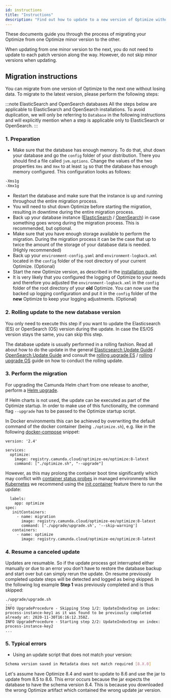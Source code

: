 ```yaml
---
id: instructions
title: "Instructions"
description: "Find out how to update to a new version of Optimize without losing your reports and dashboards."
---
```


These documents guide you through the process of migrating your Optimize from one Optimize minor version to the other.

When updating from one minor version to the next, you do not need to update to each patch version along the way. However, do not skip minor versions when updating.

## Migration instructions

You can migrate from one version of Optimize to the next one without losing data. To migrate to the latest version, please perform the following steps:

:::note ElasticSearch and OpenSearch databases
All the steps below are applicable to ElasticSearch and OpenSearch installations. To avoid duplication, we will only be referring to `Database` in the following instructions and will explicitly mention when a step is applicable only to ElasticSearch or OpenSearch.
:::

### 1. Preparation

- Make sure that the database has enough memory. To do that, shut down your database and go the `config` folder of your distribution. There you should find a file called `jvm.options`. Change the values of the two properties `Xms` and `Xmx` to at least `1g` so that the database has enough memory configured. This configuration looks as follows:

```bash
-Xms1g
-Xmx1g
```

- Restart the database and make sure that the instance is up and running throughout the entire migration process.
- You will need to shut down Optimize before starting the migration, resulting in downtime during the entire migration process.
- Back up your database instance ([ElasticSearch](https://www.elastic.co/guide/en/elasticsearch/reference/current/modules-snapshots.html) / [OpenSearch](https://opensearch.org/docs/latest/tuning-your-cluster/availability-and-recovery/snapshots/snapshot-restore/)) in case something goes wrong during the migration process. This is recommended, but optional.
- Make sure that you have enough storage available to perform the migration. During the migration process it can be the case that up to twice the amount of the storage of your database data is needed. (Highly recommended)
- Back up your `environment-config.yaml` and `environment-logback.xml` located in the `config` folder of the root directory of your current Optimize. (Optional)
- Start the new Optimize version, as described in the [installation guide](../../install-and-start.md).
- It is very likely that you configured the logging of Optimize to your needs and therefore you adjusted the `environment-logback.xml` in the `config` folder of the root directory of your **old** Optimize. You can now use the backed up logging configuration and put it in the `config` folder of the **new** Optimize to keep your logging adjustments. (Optional)

### 2. Rolling update to the new database version

You only need to execute this step if you want to update the Elasticsearch (ES) or OpenSearch (OS) version during the update. In case the ES/OS version stays the same, you can skip this step.

The database update is usually performed in a rolling fashion. Read all about how to do the update in the general [Elasticsearch Update Guide](https://www.elastic.co/guide/en/elasticsearch/reference/current/setup-upgrade.html) / [OpenSearch Update Guide](https://opensearch.org/docs/latest/install-and-configure/upgrade-opensearch/index/) and consult the [rolling upgrade ES](https://www.elastic.co/guide/en/elasticsearch/reference/current/rolling-upgrades.html) / [rolling upgrade OS](https://opensearch.org/docs/2.17/install-and-configure/upgrade-opensearch/rolling-upgrade/) guide on how to conduct the rolling update.

### 3. Perform the migration

For upgrading the Camunda Helm chart from one release to another, perform a [Helm upgrade](/self-managed/setup/upgrade.md).

If Helm charts is not used, the update can be executed as part of the Optimize startup. In order to make use of this functionality, the command flag `--upgrade` has to be passed to the Optimize startup script.

In Docker environments this can be achieved by overwriting the default command of the docker container (being `./optimize.sh`), e.g. like in the following [docker-compose](https://docs.docker.com/compose/) snippet:

```
version: '2.4'

services:
  optimize:
    image: registry.camunda.cloud/optimize-ee/optimize:8-latest
    command: ["./optimize.sh", "--upgrade"]
```

However, as this may prolong the container boot time significantly which may conflict with [container status probes](https://kubernetes.io/docs/tasks/configure-pod-container/configure-liveness-readiness-startup-probes/) in managed environments like [Kubernetes](https://kubernetes.io/) we recommend using the [init container](https://kubernetes.io/docs/concepts/workloads/pods/init-containers/) feature there to run the update:

```
  labels:
    app: optimize
spec:
   initContainers:
     - name: migration
       image: registry.camunda.cloud/optimize-ee/optimize:8-latest
       command: ['./upgrade/upgrade.sh', '--skip-warning']
   containers:
     - name: optimize
       image: registry.camunda.cloud/optimize-ee/optimize:8-latest
```

### 4. Resume a canceled update

Updates are resumable. So if the update process got interrupted either manually or due to an error you don't have to restore the database backup and start over but can simply rerun the update. On resume previously completed update steps will be detected and logged as being skipped. In the following log example **Step 1** was previously completed and is thus skipped:

```
./upgrade/upgrade.sh
...
INFO UpgradeProcedure - Skipping Step 1/2: UpdateIndexStep on index: process-instance-key1 as it was found to be previously completed already at: 2020-11-30T16:16:12.358Z.
INFO UpgradeProcedure - Starting step 2/2: UpdateIndexStep on index: process-instance-key2
...
```

### 5. Typical errors

- Using an update script that does not match your version:

```bash
Schema version saved in Metadata does not match required [8.X.0]
```

Let's assume have Optimize 8.4 and want to update to 8.6 and use the jar to update from 8.5 to 8.6. This error occurs because the jar expects the database to have the schema version 8.4. This is because you downloaded the wrong Optimize artifact which contained the wrong update jar version.
